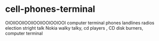 # cell-phones-terminal
OIOIIOOIIOOIIOOIIOOIOOIOOI  computer terminal phones landlines radios election stright talk Nokia walky talky, cd players , CD disk burners,  computer terminal
